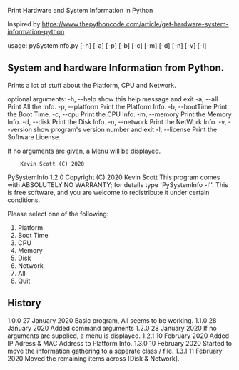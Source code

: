 Print Hardware and System Information in Python

Inspired by https://www.thepythoncode.com/article/get-hardware-system-information-python


usage: pySystemInfo.py [-h] [-a] [-p] [-b] [-c] [-m] [-d] [-n] [-v] [-l]

System and hardware Information from Python.
-----------------------
Prints a lot of stuff about the Platform, CPU and Network.

optional arguments:
  -h, --help      show this help message and exit
  -a, --all       Print All the Info.
  -p, --platform  Print the Platform Info.
  -b, --bootTime  Print the Boot Time.
  -c, --cpu       Print the CPU Info.
  -m, --memory    Print the Memory Info.
  -d, --disk      Print the Disk Info.
  -n, --network   Print the NetWork Info.
  -v, --version   show program's version number and exit
  -l, --license   Print the Software License.

 If no arguments are given, a Menu will be displayed.

        Kevin Scott (C) 2020


PySystemInfo 1.2.0   Copyright (C) 2020  Kevin Scott
This program comes with ABSOLUTELY NO WARRANTY; for details type `PySystemInfo -l''.
This is free software, and you are welcome to redistribute it under certain conditions.


Please select one of the following:
1. Platform
2. Boot Time
3. CPU
4. Memory
5. Disk
6. Network
7. All
8. Quit


History
-------

1.0.0   27 January  2020  Basic program, All seems to be working.
1.1.0   28 January  2020  Added command arguments
1.2.0   28 January  2020  If no arguments are supplied, a menu is displayed.
1.2.1   10 February 2020  Added IP Adress & MAC Address to Platform Info.
1.3.0   10 February 2020  Started to move the information gathering to a seperate class / file.
1.3.1   11 February 2020  Moved the remaining items across [Disk & Network].

